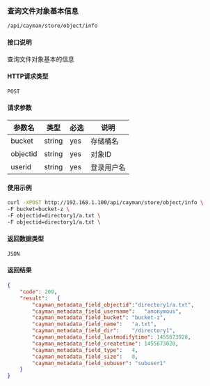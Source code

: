 ### 查询文件对象基本信息
`/api/cayman/store/object/info`

#### 接口说明
查询文件对象基本的信息

#### HTTP请求类型
`POST`

#### 请求参数
|参数名|类型|必选|说明|
|--|--|--|--|
|bucket|string|yes|存储桶名|
|objectid|string|yes|对象ID|
|userid|string|yes|登录用户名|

#### 使用示例
```sh
curl -XPOST http://192.168.1.100/api/cayman/store/object/info \
-F bucket=bucket-z \
-F objectid=directory1/a.txt \
-F objectid=directory1/a.txt \
```

#### 返回数据类型
`JSON`

#### 返回结果
```json
{
	"code":	200,
	"result":	{
		"cayman_metadata_field_objectid":"directory1/a.txt",
		"cayman_metadata_field_username":	"anonymous",
		"cayman_metadata_field_bucket":	"bucket-z",
		"cayman_metadata_field_name":	"a.txt",
		"cayman_metadata_field_dir":	"/directory1",
		"cayman_metadata_field_lastmodifytime":	1455673028,
		"cayman_metadata_field_createtime":	1455673028,
		"cayman_metadata_field_type":	4,
		"cayman_metadata_field_size":	0,
		"cayman_metadata_field_subuser": "subuser1"
	}
}
```


